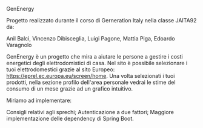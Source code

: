 GenEnergy

Progetto realizzato durante il corso di Gerneration Italy nella classe JAITA92 da: 

Anil Balci, Vincenzo Dibisceglia, Luigi Pagone, Mattia Piga, Edoardo Varagnolo



GenEnergy è un progetto che mira a aiutare le persone a gestire i costi energetici degli elettrodomistici di casa.
Nel sito è possibile selezionare i tuoi elettrodomestici grazie al sito Europeo:  https://eprel.ec.europa.eu/screen/home.
Una volta selezionati i tuoi prodotti, nella sezione profilo dell'area personale vedrai le stime del consumo di un mese grazie ad un grafico intuitivo.

Miriamo ad implementare: 

Consigli relativi agli sprechi;
Autenticazione a due fattori;
Maggiore implementazione delle dependency di Spring Boot.

